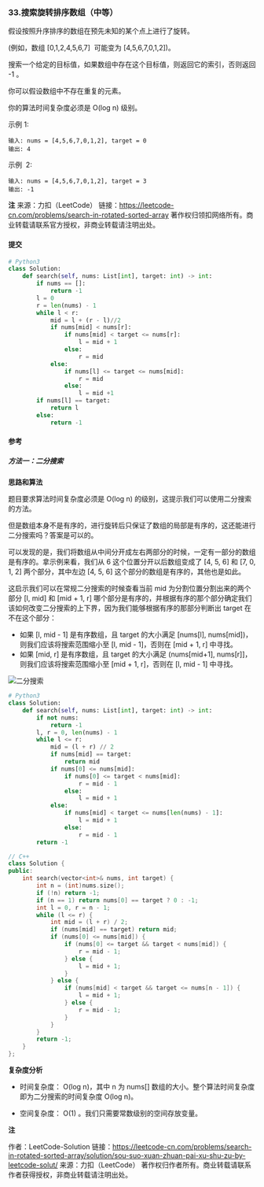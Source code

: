 ### 33.搜索旋转排序数组（中等）

假设按照升序排序的数组在预先未知的某个点上进行了旋转。

(例如，数组 [0,1,2,4,5,6,7]  可能变为 [4,5,6,7,0,1,2])。

搜索一个给定的目标值，如果数组中存在这个目标值，则返回它的索引，否则返回 -1 。

你可以假设数组中不存在重复的元素。

你的算法时间复杂度必须是 O(log n) 级别。

示例 1:

```text
输入: nums = [4,5,6,7,0,1,2], target = 0
输出: 4
```

示例  2:

```text
输入: nums = [4,5,6,7,0,1,2], target = 3
输出: -1
```

**注**
来源：力扣（LeetCode）
链接：https://leetcode-cn.com/problems/search-in-rotated-sorted-array
著作权归领扣网络所有。商业转载请联系官方授权，非商业转载请注明出处。

#### 提交

```py
# Python3
class Solution:
    def search(self, nums: List[int], target: int) -> int:
        if nums == []:
            return -1
        l = 0
        r = len(nums) - 1
        while l < r:
            mid = l + (r - l)//2
            if nums[mid] < nums[r]:
                if nums[mid] < target <= nums[r]:
                    l = mid + 1
                else:
                    r = mid
            else:
                if nums[l] <= target <= nums[mid]:
                    r = mid
                else:
                    l = mid +1
        if nums[l] == target:
            return l
        else:
            return -1
```

#### 参考

##### 方法一：二分搜索

**思路和算法**

题目要求算法时间复杂度必须是 O(log n) 的级别，这提示我们可以使用二分搜索的方法。

但是数组本身不是有序的，进行旋转后只保证了数组的局部是有序的，这还能进行二分搜索吗？答案是可以的。

可以发现的是，我们将数组从中间分开成左右两部分的时候，一定有一部分的数组是有序的。拿示例来看，我们从 6 这个位置分开以后数组变成了 [4, 5, 6] 和 [7, 0, 1, 2] 两个部分，其中左边 [4, 5, 6] 这个部分的数组是有序的，其他也是如此。

这启示我们可以在常规二分搜索的时候查看当前 mid 为分割位置分割出来的两个部分 [l, mid] 和 [mid + 1, r] 哪个部分是有序的，并根据有序的那个部分确定我们该如何改变二分搜索的上下界，因为我们能够根据有序的那部分判断出 target 在不在这个部分：

- 如果 [l, mid - 1] 是有序数组，且 target 的大小满足 [nums[l], nums[mid])，则我们应该将搜索范围缩小至 [l, mid - 1]，否则在 [mid + 1, r] 中寻找。
- 如果 [mid, r] 是有序数组，且 target 的大小满足 (nums[mid+1], nums[r]]，则我们应该将搜索范围缩小至 [mid + 1, r]，否则在 [l, mid - 1] 中寻找。

![二分搜索](https://assets.leetcode-cn.com/solution-static/33/33_fig1.png)

```py
# Python3
class Solution:
    def search(self, nums: List[int], target: int) -> int:
        if not nums:
            return -1
        l, r = 0, len(nums) - 1
        while l <= r:
            mid = (l + r) // 2
            if nums[mid] == target:
                return mid
            if nums[0] <= nums[mid]:
                if nums[0] <= target < nums[mid]:
                    r = mid - 1
                else:
                    l = mid + 1
            else:
                if nums[mid] < target <= nums[len(nums) - 1]:
                    l = mid + 1
                else:
                    r = mid - 1
        return -1
```

```c++
// C++
class Solution {
public:
    int search(vector<int>& nums, int target) {
        int n = (int)nums.size();
        if (!n) return -1;
        if (n == 1) return nums[0] == target ? 0 : -1;
        int l = 0, r = n - 1;
        while (l <= r) {
            int mid = (l + r) / 2;
            if (nums[mid] == target) return mid;
            if (nums[0] <= nums[mid]) {
                if (nums[0] <= target && target < nums[mid]) {
                    r = mid - 1;
                } else {
                    l = mid + 1;
                }
            } else {
                if (nums[mid] < target && target <= nums[n - 1]) {
                    l = mid + 1;
                } else {
                    r = mid - 1;
                }
            }
        }
        return -1;
    }
};
```

**复杂度分析**

- 时间复杂度： O(log n)，其中 n 为 nums[] 数组的大小。整个算法时间复杂度即为二分搜索的时间复杂度 O(log n)。

- 空间复杂度： O(1) 。我们只需要常数级别的空间存放变量。

**注**

作者：LeetCode-Solution
链接：<https://leetcode-cn.com/problems/search-in-rotated-sorted-array/solution/sou-suo-xuan-zhuan-pai-xu-shu-zu-by-leetcode-solut/>
来源：力扣（LeetCode）
著作权归作者所有。商业转载请联系作者获得授权，非商业转载请注明出处。
